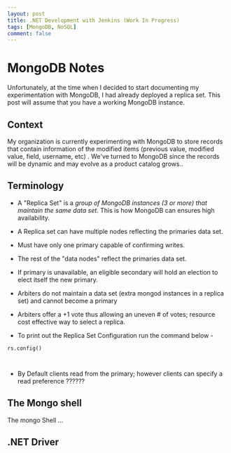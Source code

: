 ```yaml
---
layout: post
title: .NET Development with Jenkins (Work In Progress)
tags: [MongoDB, NoSQL]
comment: false
---
```


# MongoDB Notes

Unfortunately, at the time when I decided to start documenting my experimentation with MongoDB, I had already deployed a replica set. This post will assume that you have a working MongoDB instance.

## Context
My organization is currently experimenting with MongoDB to store records that contain information of the modified items (previous value, modified value, field, username, etc) . We've turned to MongoDB since the records will be dynamic and may evolve as a product catalog grows..  

## Terminology 

* A "Replica Set" is a _group of MongoDB instances (3 or more) that maintain the same data set_. This is how MongoDB can ensures high availability. 
* A Replica set can have multiple nodes reflecting the primaries data set.
* Must have only one primary capable of confirming writes. 
* The rest of the "data nodes" reflect the primaries data set.
* If primary is unavailable, an eligible secondary will hold an election to elect itself the new primary.
* Arbiters do not maintain a data set (extra mongod instances in a replica set) and cannot become a primary
* Arbiters offer a +1 vote thus allowing an uneven # of votes; resource cost effective way to select a replica.

* To print out the Replica Set Configuration run the command below - 

`rs.config()`

```


```


* By Default clients read from the primary; however clients can specify a read preference ??????

## The Mongo shell
The mongo Shell ...

## .NET Driver